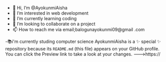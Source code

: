 - 👋 Hi, I’m @AyokunmiAisha
- 👀 I’m interested in web development
- 🌱 I’m currently learning coding
- 💞️ I’m looking to collaborate on a project
- 📫 How to reach me via email;balogunayokunmi09@gmail
  .com
 
-📚i'm currently studing computer science 
AyokunmiAisha is a ✨ special ✨ repository because its `README.md` (this file) appears on your GitHub profile.
You can click the Preview link to take a look at your changes.
--->https://
